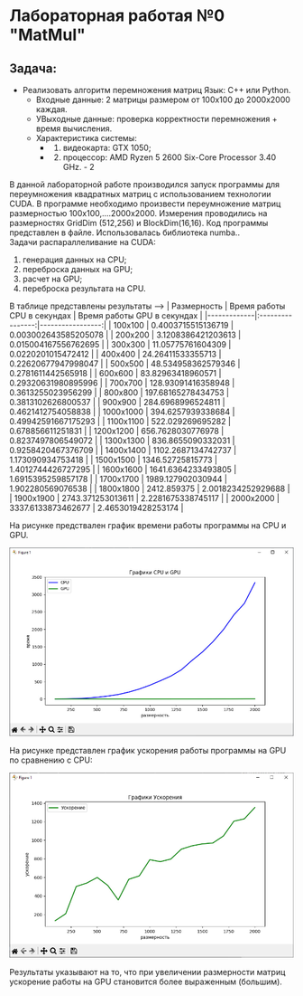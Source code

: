 # Лабораторная работая №0 "MatMul"
## Задача: 
- Реализовать алгоритм перемножения матриц Язык: C++ или Python.<br />
    - Входные данные: 2 матрицы размером от 100х100 до 2000х2000 каждая.<br />
    - УВыходные данные: проверка корректности перемножения + время вычисления.
    - Характеристика системы: 
        - 1. видеокарта: GTX 1050;
        - 2. процессор: AMD Ryzen 5 2600 Six-Core Processor 3.40 GHz. - 2

В данной лабораторной работе производился запуск программы для переумножения квадратных матриц с использованием технологии CUDA. В программе необходимо произвести переумножение матриц размерностью 100x100,....2000x2000. Измерения проводились на размерностях GridDim (512,256) и BlockDim(16,16). Код программы представлен в файле. Использовалась библиотека numba..<br />
Задачи распараллеливание на CUDA:
1. генерация данных на CPU;
2. переброска данных на GPU;
3. расчет на GPU;
4. переброска результата на CPU.   

В таблице представлены результаты -->
| Размерность | Время работы CPU в секундах | Время работы GPU в секундах |
|-------------|:----------------:|-----------------:|
| 100x100 | 0.4003715515136719 | 0.003002643585205078  |
| 200x200 | 3.1208386421203613 | 0.015004167556762695 |
| 300x300 | 11.05775761604309  | 0.0220201015472412 |
| 400x400 | 24.26411533355713  | 0.22620677947998047 |
| 500x500 | 48.534958362579346 | 0.2781611442565918  |
| 600x600 | 83.82963418960571	 | 0.29320631980895996 |
| 700x700 | 128.93091416358948	 | 0.3613255023956299 |
| 800x800 | 197.68165278434753	 | 0.3813102626800537 |
| 900x900 | 284.6968996524811	 | 0.4621412754058838 |
| 1000x1000 | 394.6257939338684	 | 0.49942591667175293    |
| 1100x1100 | 522.029269695282	 | 0.678856611251831 |
| 1200x1200 | 656.7628030776978	 | 0.8237497806549072 |
| 1300x1300 | 836.8655090332031	 | 0.9258420467376709 |
| 1400x1400 | 1102.2687134742737	 | 1.173090934753418 |
| 1500x1500 | 1346.52725815773	 | 1.4012744426727295  |
| 1600x1600 | 1641.6364233493805	 | 1.6915395259857178 |
| 1700x1700 | 1989.127902030944	 | 1.902280569076538 |
| 1800x1800 | 2412.859375		| 2.0018234252929688 |
| 1900x1900 | 2743.371253013611	 | 2.2281675338745117 |
| 2000x2000 | 3337.6133873462677	 | 2.4653019428253174  |

На рисунке предствален график времени работы программы на CPU и GPU. 

![График](https://github.com/BandooSs/my_HPC-Samara/blob/main/LR_1/Время_CPU_GPU.jpg)

На рисунке представлен график ускорения работы программы на GPU по сравнению с CPU:

![График](https://github.com/BandooSs/my_HPC-Samara/blob/main/LR_1/Ускорение.jpg)

Результаты указывают на то, что при увеличении размерности матриц ускорение работы на GPU становится более выраженным (большим).  
